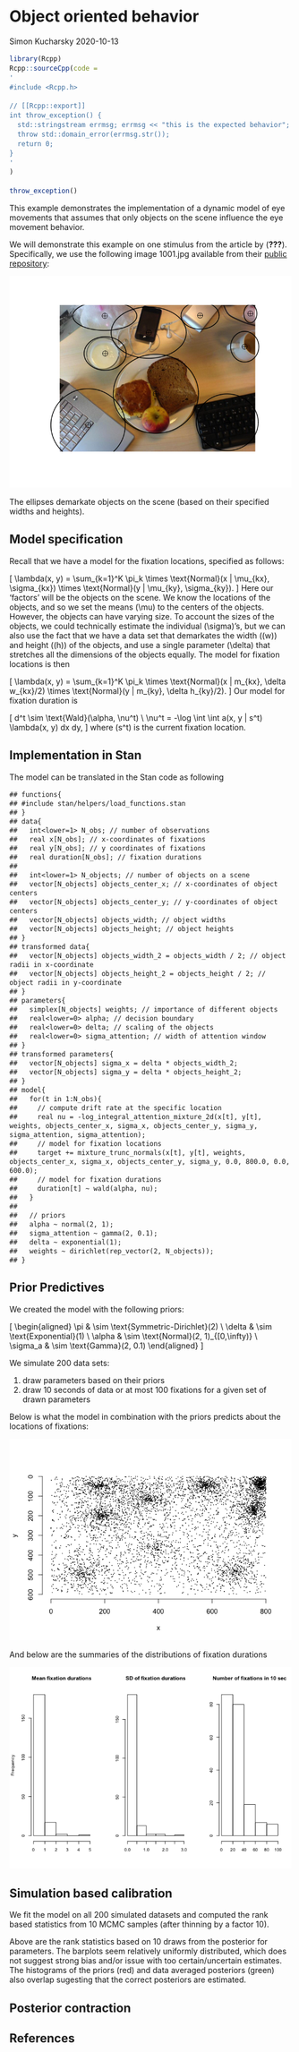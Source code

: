 Object oriented behavior
================
Simon Kucharsky
2020-10-13

``` r
library(Rcpp)
Rcpp::sourceCpp(code = 
'
#include <Rcpp.h>

// [[Rcpp::export]]
int throw_exception() { 
  std::stringstream errmsg; errmsg << "this is the expected behavior";
  throw std::domain_error(errmsg.str()); 
  return 0;
}
'
)

throw_exception()
```

This example demonstrates the implementation of a dynamic model of eye
movements that assumes that only objects on the scene influence the eye
movement behavior.

We will demonstrate this example on one stimulus from the article by
(<span class="citeproc-not-found" data-reference-id="Xu2014beyond">**???**</span>).
Specifically, we use the following image 1001.jpg available from their
[public
repository](https://github.com/NUS-VIP/predicting-human-gaze-beyond-pixels):

![](object_oriented_behavior_files/figure-gfm/img-1.png)<!-- -->

The ellipses demarkate objects on the scene (based on their specified
widths and heights).

## Model specification

Recall that we have a model for the fixation locations, specified as
follows:

\[
\lambda(x, y) = \sum_{k=1}^K \pi_k \times \text{Normal}(x | \mu_{kx}, \sigma_{kx}) \times \text{Normal}(y | \mu_{ky}, \sigma_{ky}).
\] Here our ‘factors’ will be the objects on the scene. We know the
locations of the objects, and so we set the means \(\mu\) to the centers
of the objects. However, the objects can have varying size. To account
the sizes of the objects, we could technically estimate the individual
\(\sigma\)’s, but we can also use the fact that we have a data set that
demarkates the width (\(w\)) and height (\(h\)) of the objects, and use
a single parameter \(\delta\) that stretches all the dimensions of the
objects equally. The model for fixation locations is then

\[
\lambda(x, y) = \sum_{k=1}^K \pi_k \times \text{Normal}(x | m_{kx}, \delta w_{kx}/2) \times \text{Normal}(y | m_{ky}, \delta h_{ky}/2).
\] Our model for fixation duration is

\[
d^t \sim \text{Wald}(\alpha, \nu^t) \\
\nu^t = -\log \int \int a(x, y | s^t) \lambda(x, y) dx dy,
\] where \(s^t\) is the current fixation location.

## Implementation in Stan

The model can be translated in the Stan code as following

    ## functions{
    ## #include stan/helpers/load_functions.stan
    ## }
    ## data{
    ##   int<lower=1> N_obs; // number of observations
    ##   real x[N_obs]; // x-coordinates of fixations
    ##   real y[N_obs]; // y coordinates of fixations
    ##   real duration[N_obs]; // fixation durations
    ##   
    ##   int<lower=1> N_objects; // number of objects on a scene
    ##   vector[N_objects] objects_center_x; // x-coordinates of object centers
    ##   vector[N_objects] objects_center_y; // y-coordinates of object centers
    ##   vector[N_objects] objects_width; // object widths
    ##   vector[N_objects] objects_height; // object heights
    ## }
    ## transformed data{
    ##   vector[N_objects] objects_width_2 = objects_width / 2; // object radii in x-coordinate
    ##   vector[N_objects] objects_height_2 = objects_height / 2; // object radii in y-coordinate
    ## }
    ## parameters{
    ##   simplex[N_objects] weights; // importance of different objects
    ##   real<lower=0> alpha; // decision boundary
    ##   real<lower=0> delta; // scaling of the objects
    ##   real<lower=0> sigma_attention; // width of attention window
    ## }
    ## transformed parameters{
    ##   vector[N_objects] sigma_x = delta * objects_width_2;
    ##   vector[N_objects] sigma_y = delta * objects_height_2;
    ## }
    ## model{
    ##   for(t in 1:N_obs){
    ##     // compute drift rate at the specific location
    ##     real nu = -log_integral_attention_mixture_2d(x[t], y[t], weights, objects_center_x, sigma_x, objects_center_y, sigma_y, sigma_attention, sigma_attention);
    ##     // model for fixation locations
    ##     target += mixture_trunc_normals(x[t], y[t], weights, objects_center_x, sigma_x, objects_center_y, sigma_y, 0.0, 800.0, 0.0, 600.0);
    ##     // model for fixation durations
    ##     duration[t] ~ wald(alpha, nu);
    ##   }
    ##   
    ##   // priors
    ##   alpha ~ normal(2, 1);
    ##   sigma_attention ~ gamma(2, 0.1);
    ##   delta ~ exponential(1);
    ##   weights ~ dirichlet(rep_vector(2, N_objects));
    ## }

## Prior Predictives

We created the model with the following priors:

\[
\begin{aligned}
\pi & \sim \text{Symmetric-Dirichlet}(2) \\
\delta & \sim \text{Exponential}(1) \\
\alpha & \sim \text{Normal}(2, 1)_{[0,\infty)} \\
\sigma_a & \sim \text{Gamma}(2, 0.1)
\end{aligned}
\]

We simulate 200 data sets:

1)  draw parameters based on their priors
2)  draw 10 seconds of data or at most 100 fixations for a given set of
    drawn parameters

Below is what the model in combination with the priors predicts about
the locations of fixations:

![](object_oriented_behavior_files/figure-gfm/pred_fixations-1.png)<!-- -->

And below are the summaries of the distributions of fixation durations

![](object_oriented_behavior_files/figure-gfm/pred_durations-1.png)<!-- -->

## Simulation based calibration

We fit the model on all 200 simulated datasets and computed the rank
based statistics from 10 MCMC samples (after thinning by a factor 10).

Above are the rank statistics based on 10 draws from the posterior for
parameters. The barplots seem relatively uniformly distributed, which
does not suggest strong bias and/or issue with too certain/uncertain
estimates. The histograms of the priors (red) and data averaged
posteriors (green) also overlap sugesting that the correct posteriors
are estimated.

## Posterior contraction

## References
